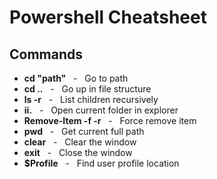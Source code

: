 # Powershell Cheatsheet

## Commands

- **cd "path"** &nbsp; - &nbsp; Go to path
- **cd ..** &nbsp; - &nbsp; Go up in file structure
- **ls -r** &nbsp; - &nbsp; List children recursively
- **ii.** &nbsp; - &nbsp; Open current folder in explorer
- **Remove-Item <file> -f -r** &nbsp; - &nbsp; Force remove item
- **pwd** &nbsp; - &nbsp; Get current full path
- **clear** &nbsp; - &nbsp; Clear the window
- **exit** &nbsp; - &nbsp; Close the window
- **$Profile** &nbsp; - &nbsp; Find user profile location